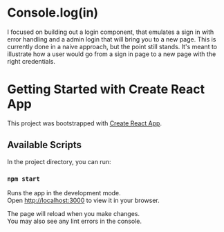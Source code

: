 # Console.log(in)

I focused on building out a login component, that emulates a sign in with error handling and a admin login that will bring you to a new page. This is currently done in a naive approach, but the point still stands. It's meant to illustrate how a user would go from a sign in page to a new page with the right credentials.


# Getting Started with Create React App

This project was bootstrapped with [Create React App](https://github.com/facebook/create-react-app).

## Available Scripts

In the project directory, you can run:

### `npm start`

Runs the app in the development mode.\
Open [http://localhost:3000](http://localhost:3000) to view it in your browser.

The page will reload when you make changes.\
You may also see any lint errors in the console.

